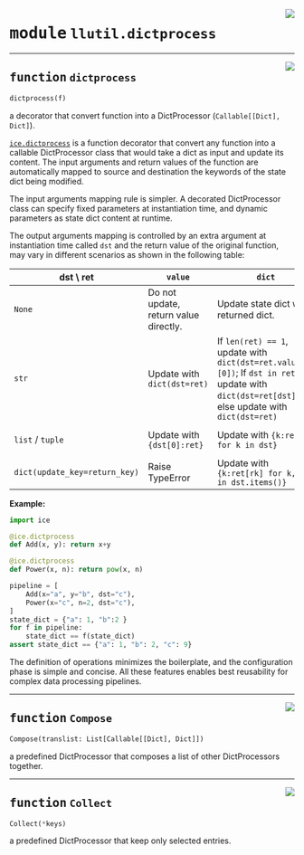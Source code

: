 <!-- markdownlint-disable -->

<a href="https://github.com/tjyuyao/ice-learn/blob/main/ice/llutil/dictprocess.py#L0"><img align="right" style="float:right;" src="https://img.shields.io/badge/-source-cccccc?style=flat-square"></a>

# <kbd>module</kbd> `llutil.dictprocess`







---

<a href="https://github.com/tjyuyao/ice-learn/blob/main/ice/llutil/dictprocess.py#L11"><img align="right" style="float:right;" src="https://img.shields.io/badge/-source-cccccc?style=flat-square"></a>

## <kbd>function</kbd> `dictprocess`

```python
dictprocess(f)
```

a decorator that convert function into a DictProcessor (`Callable[[Dict], Dict]`).


[`ice.dictprocess`](./llutil.dictprocess.md#function-dictprocess) is a function decorator that convert any function into a callable DictProcessor class that would take a dict as input and update its content.
The input arguments and return values of the function are automatically mapped to source and destination the keywords of the state dict being modified.


The input arguments mapping rule is simpler. A decorated DictProcessor class can specify fixed parameters at instantiation time, and dynamic parameters as state dict content at runtime.


The output arguments mapping is controlled by an extra argument at instantiation time called `dst` and the return value of the original function, may vary in different scenarios as shown in the following table:


| dst \ ret                     | `value`                               | `dict`                                                                                                                                           | `list` / `tuple`                              | `None`                       |
| ----------------------------- | ------------------------------------- | ------------------------------------------------------------------------------------------------------------------------------------------------ | --------------------------------------------- | ---------------------------- |
| `None`                        | Do not update, return value directly. | Update state dict with returned dict.                                                                                                            | Do not update, return list / tuple directly.  | Do nothing.                  |
| `str`                         | Update with `dict(dst=ret)`           | If `len(ret) == 1`, update with `dict(dst=ret.values()[0])`; If `dst in ret`, update with `dict(dst=ret[dst])`; else update with `dict(dst=ret)` | Update with `dict(dst=ret)`                   | Update with `dict(dst=None)` |
| `list` / `tuple`              | Update with `{dst[0]:ret}`            | Update with `{k:ret[k] for k in dst}`                                                                                                            | Update with `{k:v for k, v in zip(dst, ret)}` | Update with `{dst[0]:None}`  |
| `dict(update_key=return_key)` | Raise TypeError                       | Update with `{k:ret[rk] for k, rk in dst.items()}`                                                                                               | Raise TypeError                               | Raise TypeError              |




**Example:**



```python
import ice

@ice.dictprocess
def Add(x, y): return x+y

@ice.dictprocess
def Power(x, n): return pow(x, n)

pipeline = [
    Add(x="a", y="b", dst="c"),
    Power(x="c", n=2, dst="c"),
]
state_dict = {"a": 1, "b":2 }
for f in pipeline:
    state_dict == f(state_dict)
assert state_dict == {"a": 1, "b": 2, "c": 9}
```

The definition of operations minimizes the boilerplate, and the configuration phase is simple and concise. All these features enables best reusability for complex data processing pipelines.





---

<a href="https://github.com/tjyuyao/ice-learn/blob/main/ice/llutil/dictprocess.py#L118"><img align="right" style="float:right;" src="https://img.shields.io/badge/-source-cccccc?style=flat-square"></a>

## <kbd>function</kbd> `Compose`

```python
Compose(translist: List[Callable[[Dict], Dict]])
```

a predefined DictProcessor that composes a list of other DictProcessors together.





---

<a href="https://github.com/tjyuyao/ice-learn/blob/main/ice/llutil/dictprocess.py#L127"><img align="right" style="float:right;" src="https://img.shields.io/badge/-source-cccccc?style=flat-square"></a>

## <kbd>function</kbd> `Collect`

```python
Collect(*keys)
```

a predefined DictProcessor that keep only selected entries.





